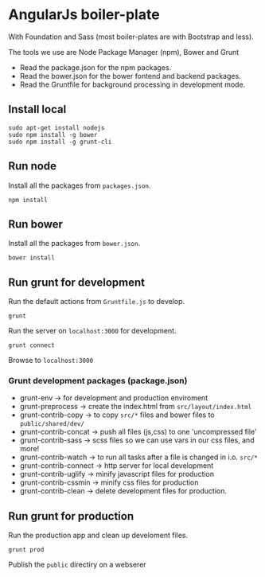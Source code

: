 # AngularJs boiler-plate 

With Foundation and Sass (most boiler-plates are with Bootstrap and less).

The tools we use are Node Package Manager (npm), Bower and Grunt

* Read the package.json for the npm packages.
* Read the bower.json for the bower fontend and backend packages. 
* Read the Gruntfile for background processing in development mode.

## Install local

    sudo apt-get install nodejs
    sudo npm install -g bower
    sudo npm install -g grunt-cli

## Run node

Install all the packages from `packages.json`.

    npm install

## Run bower

Install all the packages from `bower.json`.

    bower install

## Run grunt for development

Run the default actions from `Gruntfile.js` to develop.

    grunt

Run the server on `localhost:3000` for development.

    grunt connect

Browse to `localhost:3000` 

### Grunt development packages (package.json)

* grunt-env -> for development and production enviroment
* grunt-preprocess -> create the index.html from `src/layout/index.html`
* grunt-contrib-copy -> to copy `src/*` files and bower files to `public/shared/dev/`
* grunt-contrib-concat -> push all files (js,css) to one 'uncompressed file'
* grunt-contrib-sass -> scss files so we can use vars in our css files, and more!
* grunt-contrib-watch -> to run all tasks after a file is changed in i.o. `src/*`
* grunt-contrib-connect -> http server for local development
* grunt-contrib-uglify -> minify javascript files for production
* grunt-contrib-cssmin -> minify css files for production
* grunt-contrib-clean -> delete development files for production.

## Run grunt for production

Run the production app and clean up develoment files.

    grunt prod

Publish the `public` directiry on a webserer


